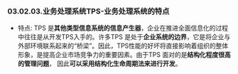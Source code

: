 ### 03.02.03.业务处理系统TPS-业务处理系统的特点

- 特点: TPS 是**其他类型信息系统的信息产生器**，企业在推进全面信息化的过程中往往是从开发TPS入手的。许多TPS 是处于**企业系统的边界**，它是将企业与外部环境联系起来的“桥梁”。因此，TPS性能的好坏将直接影响着组织的整体形象，是提高企业市场竞争力的重要因素。由于TPS 面对的是**结构化程度很高的管理问题**， 因此**可以采用结构化生命周期法来进行开发**。
